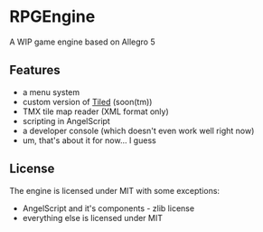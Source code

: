 # RPGEngine
A WIP game engine based on Allegro 5
## Features
* a menu system
* custom version of [Tiled](http://www.mapeditor.org/) (soon(tm))
* TMX tile map reader (XML format only)
* scripting in AngelScript
* a developer console (which doesn't even work well right now)
* um, that's about it for now... I guess
## License
The engine is licensed under MIT with some exceptions:
* AngelScript and it's components - zlib license
* everything else is licensed under MIT

